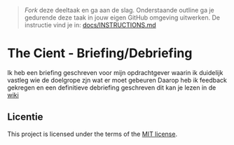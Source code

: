 > _Fork_ deze deeltaak en ga aan de slag. Onderstaande outline ga je gedurende deze taak in jouw eigen GitHub omgeving uitwerken. De instructie vind je in: [docs/INSTRUCTIONS.md](https://github.com/fdnd-task/the-client-briefing-debriefing/blob/main/docs/INSTRUCTIONS.md)

# The Cient - Briefing/Debriefing

Ik heb een briefing geschreven voor mijn opdrachtgever waarin ik duidelijk vastleg wie de doelgrope zjn wat er moet gebeuren
Daarop heb ik feedback gekregen en een definitieve debriefing geschreven dit kan je lezen in de [wiki]([url](https://github.com/yujing-student/the-client-briefing-debriefing/wiki/briefing))

## Licentie

This project is licensed under the terms of the [MIT license](./LICENSE).
